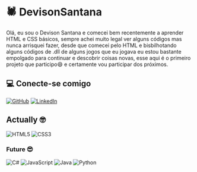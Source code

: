 
# 🕷 DevisonSantana

Olá, eu sou o Devison Santana e comecei bem recentemente a aprender HTML e CSS básicos, sempre achei muito legal ver alguns códigos mas nunca arrisquei fazer, desde que comecei pelo HTML e bisbilhotando alguns códigos de .dll de alguns jogos que eu jogava eu estou bastante empolgado para continuar e descobrir coisas novas, esse aqui é o primeiro projeto que participo😄 e certamente vou participar dos próximos.

## 💻 Conecte-se comigo

[![GitHub](https://img.shields.io/badge/GitHub-000?style=for-the-badge&logo=github&logoColor=FF0000)](https://github.com/DevisonSantana)
[![LinkedIn](https://img.shields.io/badge/LinkedIn-000?style=for-the-badge&logo=linkedin&logoColor=00FF00)](https://www.linkedin.com/in/devison-santana-23601a291/)


## Actually 🤓

![HTML5](https://img.shields.io/badge/HTML5-000?style=for-the-badge&logo=html5)
![CSS3](https://img.shields.io/badge/CSS3-000?style=for-the-badge&logo=css3&logoColor=264CE4)

### Future 😎

![C#](https://img.shields.io/badge/C%23-000?style=for-the-badge&logo=c-sharp&logoColor=823085)
![JavaScript](https://img.shields.io/badge/JavaScript-000?style=for-the-badge&logo=javascript)
![Java](https://img.shields.io/badge/Java-000?style=for-the-badge&logo=java)
![Python](https://img.shields.io/badge/Python-000?style=for-the-badge&logo=python)
